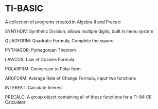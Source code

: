 # TI-BASIC
A collection of programs created in Algebra II and Precalc

SYNTHDIV:
Synthetic Division, allows multiple digits, built in menu system

QUADFORM:
Quadratic Formula, Complete the square

PYTHAGOR:
Pythagorean Theorem

LAWCOS:
Law of Cosines Formula

POLARFRM:
Conversion to Polar form

ARCFORM:
Average Rate of Change Formula, input two functions

INTEREST:
Calculate Interest

PRECALC: 
A group object containing all of these functions for a TI-84 CE Calculator
